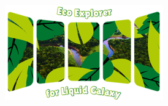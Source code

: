 <p align="center">
  <img alt="Eco Explorer for Liquid Galaxy" src="https://github.com/LiquidGalaxyLAB/Eco-Explorer/blob/main/assets/logos/logo.png?raw=true" height="250px">
</p>  

